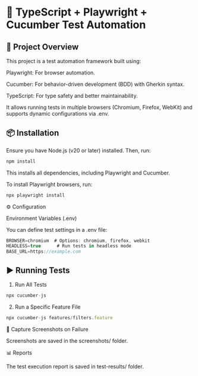# **🚀 TypeScript + Playwright + Cucumber Test Automation**

## 📌 Project Overview

This project is a test automation framework built using:

Playwright: For browser automation.

Cucumber: For behavior-driven development (BDD) with Gherkin syntax.

TypeScript: For type safety and better maintainability.

It allows running tests in multiple browsers (Chromium, Firefox, WebKit) and supports dynamic configurations via .env.

## 📦 Installation

Ensure you have Node.js (v20 or later) installed. Then, run:  

```ts
npm install
```

This installs all dependencies, including Playwright and Cucumber.

To install Playwright browsers, run:  

```ts
npx playwright install
```

⚙️ Configuration

Environment Variables (.env)

You can define test settings in a .env file:  

```ts
BROWSER=chromium  # Options: chromium, firefox, webkit  
HEADLESS=true      # Run tests in headless mode  
BASE_URL=https://example.com  
```

## ▶️ Running Tests

1. Run All Tests

```ts
npx cucumber-js
```

2. Run a Specific Feature File

```ts
npx cucumber-js features/filters.feature
```


📸 Capture Screenshots on Failure

Screenshots are saved in the screenshots/ folder.

📊 Reports

The test execution report is saved in test-results/ folder.